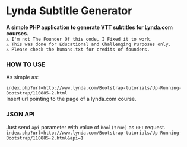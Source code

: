 Lynda Subtitle Generator
========================
**A simple PHP application to generate VTT subtitles for Lynda.com courses.**   
`⚠️ I'm not The Founder Of this code, I Fixed it to work.  `  
`⚠️ This was done for Educational and Challenging Purposes only. `  
`⚠️ Please check the humans.txt for credits of founders. `  
### HOW TO USE
As simple as:

`index.php?url=http://www.lynda.com/Bootstrap-tutorials/Up-Running-Bootstrap/110885-2.html`   
 Insert url pointing to the page of a lynda.com course.
 
### JSON API
Just send `api` parameter with value of `bool(true)` as `GET` request.
`index.php?url=http://www.lynda.com/Bootstrap-tutorials/Up-Running-Bootstrap/110885-2.html&api=1`
